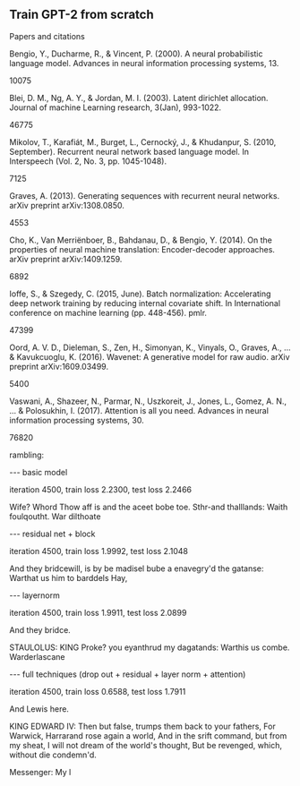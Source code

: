 ## Train GPT-2 from scratch

Papers and citations

Bengio, Y., Ducharme, R., & Vincent, P. (2000). A neural probabilistic language model. Advances in neural information processing systems, 13.

10075 

Blei, D. M., Ng, A. Y., & Jordan, M. I. (2003). Latent dirichlet allocation. Journal of machine Learning research, 3(Jan), 993-1022.

46775 

Mikolov, T., Karafiát, M., Burget, L., Cernocký, J., & Khudanpur, S. (2010, September). Recurrent neural network based language model. In Interspeech (Vol. 2, No. 3, pp. 1045-1048).

7125

Graves, A. (2013). Generating sequences with recurrent neural networks. arXiv preprint arXiv:1308.0850.

4553


Cho, K., Van Merriënboer, B., Bahdanau, D., & Bengio, Y. (2014). On the properties of neural machine translation: Encoder-decoder approaches. arXiv preprint arXiv:1409.1259.

6892

Ioffe, S., & Szegedy, C. (2015, June). Batch normalization: Accelerating deep network training by reducing internal covariate shift. In International conference on machine learning (pp. 448-456). pmlr.

47399

Oord, A. V. D., Dieleman, S., Zen, H., Simonyan, K., Vinyals, O., Graves, A., ... & Kavukcuoglu, K. (2016). Wavenet: A generative model for raw audio. arXiv preprint arXiv:1609.03499.

5400

Vaswani, A., Shazeer, N., Parmar, N., Uszkoreit, J., Jones, L., Gomez, A. N., ... & Polosukhin, I. (2017). Attention is all you need. Advances in neural information processing systems, 30.

76820


rambling: 

--- basic model

iteration 4500, train loss 2.2300, test loss 2.2466

Wife?
Whord
Thow aff is and the aceet bobe toe.
Sthr-and thalllands:
Waith foulqoutht. War dilthoate


--- residual net + block 

iteration 4500, train loss 1.9992, test loss 2.1048

And they bridcewill, is by be madisel bube a enavegry'd the gatanse:
Warthat us him to barddels
Hay,

--- layernorm

iteration 4500, train loss 1.9911, test loss 2.0899

And they bridce.

STAULOLUS:
KING Proke? you eyanthrud my dagatands:
Warthis us combe. Warderlascane


--- full techniques (drop out + residual + layer norm + attention)

iteration 4500, train loss 0.6588, test loss 1.7911


And Lewis  here.

KING EDWARD IV:
Then but false, trumps them back to your fathers,
For Warwick, Harrarand rose again a world,
And in the srift command, but from my sheat,
I will not dream of the world's thought,
But be revenged, which, without die condemn'd.

Messenger:
My l